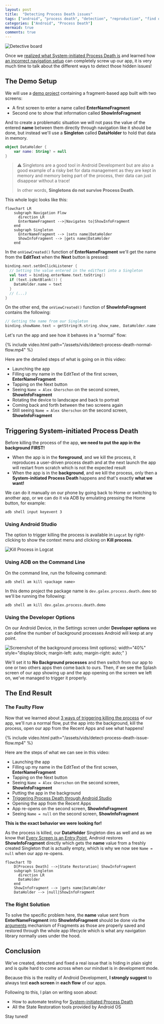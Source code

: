 ```yaml
---
layout: post
title:  "Detecting Process Death issues"
tags: ["android", "process death", "detection", "reproduction", "find out"]
categories: ["Android", "Process Death"]
mermaid: true
comments: true
---
```


![Detective board](/assets/img/header-detective-board.png)

Once we [realized what System-initiated Process Death is](/posts/process-death-is-the-rule-not-the-exception/) and learned how [an incorrect navigation setup](/posts/every-screen-is-an-entry-point/) can completely screw up our app, it is very much time to talk about the different ways to detect those hidden issues!

## The Demo Setup

We will use a [demo project](https://github.com/galex/process-death-demo-project) containing a fragment-based app built with two screens:
- A first screen to enter a name called **EnterNameFragment** 
- Second one to show that information called **ShowInfoFragment**

And to create a problematic situation we will not pass the value of the entered **name** between them directly through navigation like it should be done, but instead we'll use a **Singleton** called **DataHolder** to hold that data in memory.

```kotlin
object DataHolder {
    var name: String? = null
}
```

> ⚠️ Singletons are a good tool in Android Development but are also a good example of a risky bet for data management as they are kept in memory and memory being part of the process, their data can just disappear without a trace! 
> 
> In other words, **Singletons do not survive Process Death**.

This whole logic looks like this:

```mermaid
flowchart LR
    subgraph Navigation Flow
      direction LR
      EnterNameFragment -->|Navigates to|ShowInfoFragment    
    end
    subgraph Singleton
      EnterNameFragment --> |sets name|DataHolder
      ShowInfoFragment --> |gets name|DataHolder
    end
```
In the `onViewCreated()` function of **EnterNameFragment** we'll get the name from the **EditText** when the **Next** button is pressed:
```kotlin
binding.next.setOnClickListener {
  // Setting the value entered in the editText into a Singleton
  val text = binding.enterName.text.toString()
  if (text.isNotBlank()) {
    DataHolder.name = text
  }
  // (...)
}
```
On the other end, the `onViewCreated()` function of **ShowInfoFragment** contains the following:
```kotlin
// Getting the name from our Singleton
binding.showName.text = getString(R.string.show_name, DataHolder.name ?: "null")
```
Let's run the app and see how it behaves in a "normal" flow:

{% include video.html path="/assets/vids/detect-process-death-normal-flow.mp4" %}

Here are the detailed steps of what is going on in this video:

- Launching the app
- Filling up my name in the EditText of the first screen, **EnterNameFragment**
- Tapping on the Next button
- Seeing `Name = Alex Gherschon` on the second screen, **ShowInfoFragment**
- Rotating the device to landscape and back to portrait
- Coming back and forth between the two screens again
- Still seeing `Name = Alex Gherschon` on the second screen, **ShowInfoFragment**

## Triggering System-initiated Process Death

Before killing the process of the app, **we need to put the app in the background FIRST!** 

- When the app is in the **foreground**, and we kill the process, it reproduces a user-driven process death and at the next launch the app will restart from scratch which is not the expected result
- When the app is in the **background**, and we kill the process, only then a **System-initiated Process Death** happens and that's exactly **what we want!**

We can do it manually on our phone by going back to Home or switching to another app, or we can do it via ADB by emulating pressing the Home button, for example:

```shell
adb shell input keyevent 3
```

### Using Android Studio

The option to trigger killing the process is available in `Logcat` by right-clicking to show the context menu and clicking on **Kill process**. 

![Kill Process in Logcat](/assets/img/logcat-kill-process-death.png)

### Using ADB on the Command Line

On the command line, run the following command:
```shell
adb shell am kill <package name>
```
In this demo project the package name is `dev.galex.process.death.demo` so we'll be running the following: 
```shell
adb shell am kill dev.galex.process.death.demo
```

### Using the Developer Options

On our Android Device, in the Settings screen under **Developer options** we can define the number of background processes Android will keep at any point.

![Screenshot of the background process limit options](/assets/img/background-process-limit-dev-options.png){: width="40%" style="display:block; margin-left: auto; margin-right: auto;" }

We'll set it to **No Background processes** and then switch from our app to one or two others apps then come back to ours. Then, if we see the Splash screen of our app showing up and the app opening on the screen we left on, we've managed to trigger it properly.

## The End Result

### The Faulty Flow

Now that we learned about [3 ways of triggering killing the process](#triggering-system-initiated-process-death) of our app, we'll run a normal flow, put the app into the background, kill the process, open our app from the Recent Apps and see what happens!

{% include video.html path="/assets/vids/detect-process-death-issue-flow.mp4" %}

Here are the steps of what we can see in this video:

- Launching the app
- Filling up my name in the EditText of the first screen, **EnterNameFragment**
- Tapping on the Next button
- Seeing `Name = Alex Gherschon` on the second screen, **ShowInfoFragment**
- Putting the app in the background
- [Triggering Process Death through Android Studio](#using-android-studio)
- Opening the app from the Recent Apps 
- App re-opens on the second screen, **ShowInfoFragment**
- Seeing `Name = null` on the second screen, **ShowInfoFragment**

**This is the exact behavior we were looking for!**

As the process is killed, our **DataHolder** Singleton dies as well and as we know that [Every Screen is an Entry Point](/posts/every-screen-is-an-entry-point/), Android restores **ShowInfoFragment** directly which gets the **name** value from a freshly created Singleton that is actually empty, which is why we now see `Name = null` when our app re-opens.

```mermaid
flowchart TD
    D[Process Death] -->|State Restoration| ShowInfoFragment
    subgraph Singleton
      direction LR
      DataHolder
    end
    ShowInfoFragment --> |gets name|DataHolder
    DataHolder --> |null|ShowInfoFragment
```

### The Right Solution

To solve the specific problem here, the **name** value sent from **EnterNameFragment** into **ShowInfoFragment** should be done via the [arguments](https://developer.android.com/reference/androidx/fragment/app/Fragment.html#Fragment()) mechanism of Fragments as those are properly saved and restored through the whole app lifecycle which is what any navigation library normally uses under the hood.

## Conclusion

We've created, detected and fixed a real issue that is hiding in plain sight and is quite hard to come across when our mindset is in development mode.

Because this is the reality of Android Development, **I strongly suggest** to always test **each screen** in **each flow** of our apps.

Following to this, I plan on writing soon about:

- How to automate testing for [System-initiated Process Death](/posts/process-death-is-the-rule-not-the-exception/)
- All the State Restoration tools provided by Android OS

Stay tuned!





